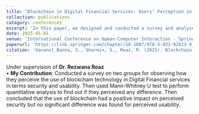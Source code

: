```yaml
---
title: "Blockchain in Digital Financial Services: Users’ Perception in Bangladesh"
collection: publications
category: conferences
excerpt: 'In this paper, we designed and conducted a survey and analyzed user perception of the usability and security of blockchain technology in Digital Financial services in Bangladesh'
date: 2025-05-01
venue: 'International Conference on Human-Computer Interaction - Springer'
paperurl: 'https://link.springer.com/chapter/10.1007/978-3-031-92823-9_20'
citation: 'Hasanul Banna, S., Sharmin, S., Reaz, R. (2025). Blockchain in Digital Financial Services: Users’ Perception in Bangladesh. In: Siau, K.L., Nah, F.FH. (eds) HCI in Business, Government and Organizations. HCII 2025. Lecture Notes in Computer Science, vol 15804. Springer, Cham. https://doi.org/10.1007/978-3-031-92823-9_20'
---
```

Under supervision of **Dr. Rezwana Reaz**  
• **My Contribution**: Conducted a survey on two groups for observing how they perceive the use of blockchain
technology in Digital Financial services in terms security and usability. Then used Mann-Whitney U test to perform
quantitative analysis to find out if they perceived any difference. Then concluded that the use of blockchain had a
positive impact on perceived security but no significant difference was found for perceived usability.
